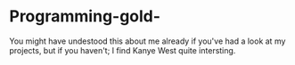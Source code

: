 # Programming-gold-

You might have undestood this about me already if you've had a look at my projects, but if you haven't; I find Kanye West quite intersting.
